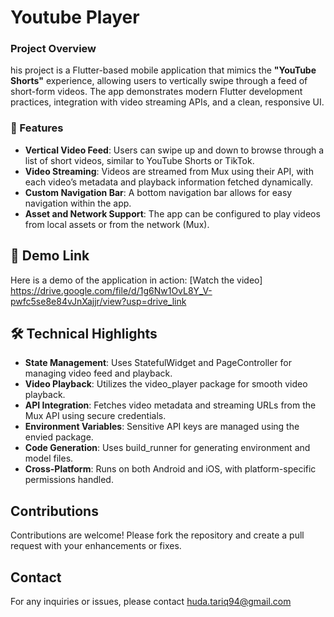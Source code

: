 # Youtube Player

### Project Overview

his project is a Flutter-based mobile application that mimics the **"YouTube Shorts"** experience, allowing users to vertically swipe through a feed of short-form videos. The app demonstrates modern Flutter development practices, integration with video streaming APIs, and a clean, responsive UI.

### 🚀 Features

* **Vertical Video Feed**: Users can swipe up and down to browse through a list of short videos, similar to YouTube Shorts or TikTok.
* **Video Streaming**: Videos are streamed from Mux using their API, with each video’s metadata and playback information fetched dynamically.
* **Custom Navigation Bar**: A bottom navigation bar allows for easy navigation within the app.
* **Asset and Network Support**: The app can be configured to play videos from local assets or from the network (Mux).

## 🎨 Demo Link
Here is a demo of the application in action:
[Watch the video]
https://drive.google.com/file/d/1g6Nw1OvL8Y_V-pwfc5se8e84vJnXajjr/view?usp=drive_link

## 🛠️ Technical Highlights
* **State Management**: Uses StatefulWidget and PageController for managing video feed and playback.
* **Video Playback**: Utilizes the video_player package for smooth video playback.
* **API Integration**: Fetches video metadata and streaming URLs from the Mux API using secure credentials.
* **Environment Variables**: Sensitive API keys are managed using the envied package.
* **Code Generation**: Uses build_runner for generating environment and model files.
* **Cross-Platform**: Runs on both Android and iOS, with platform-specific permissions handled.

## Contributions
Contributions are welcome! Please fork the repository and create a pull request with your enhancements or fixes.

## Contact
For any inquiries or issues, please contact huda.tariq94@gmail.com



